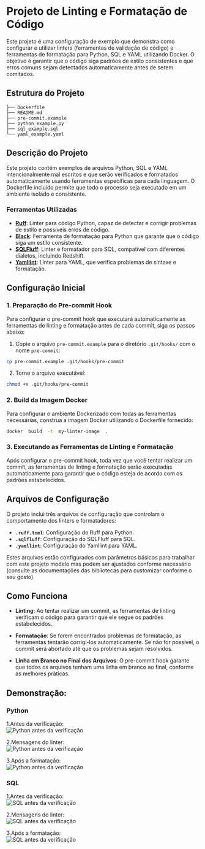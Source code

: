 # Projeto de Linting e Formatação de Código

Este projeto é uma configuração de exemplo que demonstra como configurar e utilizar linters (ferramentas de validação de código) e ferramentas de formatação para Python, SQL e YAML utilizando Docker. O objetivo é garantir que o código siga padrões de estilo consistentes e que erros comuns sejam detectados automaticamente antes de serem comitados.

## Estrutura do Projeto

```plaintext
├── Dockerfile
├── README.md
├── pre-commit.example
├── python_example.py
├── sql_example.sql
└── yaml_example.yaml
```

## Descrição do Projeto

Este projeto contém exemplos de arquivos Python, SQL e YAML intencionalmente mal escritos e que serão verificados e formatados automaticamente usando ferramentas específicas para cada linguagem.
O Dockerfile incluído permite que todo o processo seja executado em um ambiente isolado e consistente.

### Ferramentas Utilizadas

-  **[Ruff](https://github.com/astral-sh/ruff)**: Linter para código Python, capaz de detectar e corrigir problemas de estilo e possíveis erros de código.
-  **[Black](https://github.com/psf/black)**: Ferramenta de formatação para Python que garante que o código siga um estilo consistente.
-  **[SQLFluff](https://github.com/sqlfluff/sqlfluff)**: Linter e formatador para SQL, compatível com diferentes dialetos, incluindo Redshift.
-  **[Yamllint](https://github.com/adrienverge/yamllint)**: Linter para YAML, que verifica problemas de sintaxe e formatação.

## Configuração Inicial

### 1. Preparação do Pre-commit Hook
Para configurar o pre-commit hook que executará automaticamente as ferramentas de linting e formatação antes de cada commit, siga os passos abaixo:

1. Copie o arquivo `pre-commit.example` para o diretório `.git/hooks/` com o nome `pre-commit`:

```bash
cp pre-commit.example .git/hooks/pre-commit
```

2. Torne o arquivo executável:

```bash
chmod +x .git/hooks/pre-commit
```

### 2. Build da Imagem Docker
Para configurar o ambiente Dockerizado com todas as ferramentas necessárias, construa a imagem Docker utilizando o Dockerfile fornecido:

```bash
docker  build  -t  my-linter-image  .
```

### 3. Executando as Ferramentas de Linting e Formatação

Após configurar o pre-commit hook, toda vez que você tentar realizar um commit, as ferramentas de linting e formatação serão executadas automaticamente para garantir que o código esteja de acordo com os padrões estabelecidos.

## Arquivos de Configuração

O projeto inclui três arquivos de configuração que controlam o comportamento dos linters e formatadores:

-  **`.ruff.toml`**: Configuração do Ruff para Python.
-  **`.sqlfluff`**: Configuração do SQLFluff para SQL.
-  **`.yamllint`**: Configuração do Yamllint para YAML.

Estes arquivos estão configurados com parâmetros básicos para trabalhar com este projeto modelo mas podem ser ajustados conforme necessário (consulte as documentações das bibliotecas para customizar conforme o seu gosto).

## Como Funciona

-  **Linting**: Ao tentar realizar um commit, as ferramentas de linting verificam o código para garantir que ele segue os padrões estabelecidos.

-  **Formatação**: Se forem encontrados problemas de formatação, as ferramentas tentarão corrigi-los automaticamente. Se não for possível, o commit será abortado até que os problemas sejam resolvidos.

-  **Linha em Branco no Final dos Arquivos**: O pre-commit hook garante que todos os arquivos tenham uma linha em branco ao final, conforme as melhores práticas.

## Demonstração:

### Python

1.Antes da verificação:<br>
![Python antes da verificação](./img/python_antes.png)

2.Mensagens do linter:<br>
![Python antes da verificação](./img/python_msg_linter.png)

3.Após a formatação:<br>
![Python antes da verificação](./img/python_formatado.png)
<br>
### SQL

1.Antes da verificação:<br>
![SQL antes da verificação](./img/sql_antes.png)

2.Mensagens do linter:<br>
![SQL antes da verificação](./img/sql_msg_linter.png)

3.Após a formatação:<br>
![SQL antes da verificação](./img/sql_formatado.png)